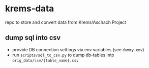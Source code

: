 # krems-data
repo to store and convert data from Krems/Aschach Project

## dump sql into csv

* provide DB connection settings via env variables (see `dummy.env`)
* run `scripts/sql_to_csv.py` to dump db-tables into `orig_data/csv/{table_name}.csv`
